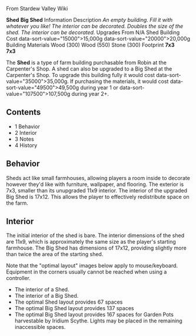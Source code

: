 From Stardew Valley Wiki

**Shed** **Big Shed** Information Description *An empty building. Fill it with whatever you like! The interior can be decorated.* *Doubles the size of the shed. The interior can be decorated.* Upgrades From N/A Shed Building Cost data-sort-value="15000"&gt;15,000g data-sort-value="20000"&gt;20,000g Building Materials Wood (300) Wood (550) Stone (300) Footprint **7x3**  
**7x3**

The **Shed** is a type of farm building purchasable from Robin at the Carpenter's Shop. A shed can also be upgraded to a Big Shed at the Carpenter's Shop. To upgrade this building fully it would cost data-sort-value="35000"&gt;35,000g. If purchasing the materials, it would cost data-sort-value="49500"&gt;49,500g during year 1 or data-sort-value="107500"&gt;107,500g during year 2+.

## Contents

- 1 Behavior
- 2 Interior
- 3 Notes
- 4 History

## Behavior

Sheds act like small farmhouses, allowing players a room inside to decorate however they'd like with furniture, wallpaper, and flooring. The exterior is 7x3, smaller than its unupgraded 11x9 interior. The interior of the upgraded Big Shed is 17x12. This allows the player to effectively redistribute space on the farm.

## Interior

The initial interior of the shed is bare. The interior dimensions of the shed are 11x9, which is approximately the same size as the player's starting farmhouse. The Big Shed has dimensions of 17x12, providing slightly more than twice the area of the starting shed.

Note that the "optimal layout" images below apply to mouse/keyboard. Equipment in the corners usually cannot be reached when using a controller.

- The interior of a Shed.
- The interior of a Big Shed.
- The optimal Shed layout provides 67 spaces
- The optimal Big Shed layout provides 137 spaces
- The optimal Big Shed layout provides 167 spaces for Garden Pots harvestable by Iridium Scythe. Lights may be placed in the remaining inaccessible spaces.